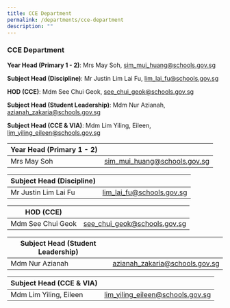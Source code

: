 ```yaml
---
title: CCE Department
permalink: /departments/cce-department
description: ""
---
```

### CCE Department

**Year Head (Primary 1 - 2)**: Mrs May Soh, sim_mui_huang@schools.gov.sg

**Subject Head (Discipline)**: Mr Justin Lim Lai Fu, lim_lai_fu@schools.gov.sg
	
**HOD (CCE)**: Mdm See Chui Geok, see_chui_geok@schools.gov.sg
	
**Subject Head (Student Leadership)**: Mdm Nur Azianah, azianah_zakaria@schools.gov.sg
	
**Subject Head (CCE & VIA)**: Mdm Lim Yiling, Eileen, lim_yiling_eileen@schools.gov.sg
	


| Year Head (Primary 1 - 2) |  | 
| -------- | -------- | 
| Mrs May Soh  | sim_mui_huang@schools.gov.sg|


| Subject Head (Discipline) |  | 
| -------- | -------- | 
| Mr Justin Lim Lai Fu | lim_lai_fu@schools.gov.sg |


| HOD (CCE) |  | 
| -------- | -------- | 
| Mdm See Chui Geok | see_chui_geok@schools.gov.sg |


| Subject Head (Student Leadership)  |  | 
| -------- | -------- | 
| Mdm Nur Azianah | azianah_zakaria@schools.gov.sg |


| Subject Head (CCE & VIA) |  | 
| -------- | -------- | 
| Mdm Lim Yiling, Eileen | lim_yiling_eileen@schools.gov.sg |